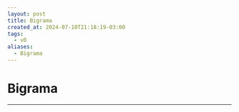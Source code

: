 ```yaml
---
layout: post
title: Bigrama
created_at: 2024-07-10T21:18:19-03:00
tags:
  - v0
aliases:
  - Bigrama
---
```

# Bigrama
---

